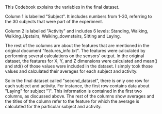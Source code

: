 This Codebook explains the variables in the final dataset.

Column 1 is labelled "Subject". It includes numbers from 1-30, referring to the 30 subjects that were part of the experiment.

Column 2 is labelled "Activity" and includes 6 levels: Standing, Walking, Walking_Upstairs, Walking_downstairs, Sitting and Laying.

The rest of the columns are about the features that are mentioned in the original document "features_info.txt". The features were
calculated by performing several calculations on the sensors' output. In the original dataset, the features for X, Y, and Z 
dimensions were calculated and mean() and std() of those values were included in the dataset. I simply took those values and calculated
their averages for each subject and activity.

So in the final dataset called "second_dataset", there is only one row for each subject and activity. For instance, the first row 
contains data about "Laying" for subject "1". This information is contained in the first two columns, as discussed above. The rest of the
columns show averages and the titles of the column refer to the feature for which the average is calculated for the particular subject
and activity. 